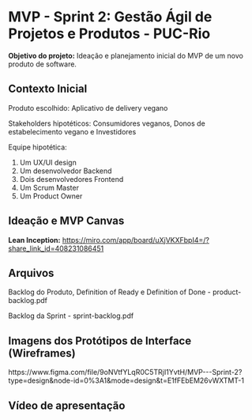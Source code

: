 # MVP - Sprint 2: Gestão Ágil de Projetos e Produtos - PUC-Rio

<b>Objetivo do projeto:</b> Ideação e planejamento inicial do MVP de um novo produto de software.

<h2>Contexto Inicial</h2>

Produto escolhido: Aplicativo de delivery vegano

Stakeholders hipotéticos: Consumidores veganos, Donos de estabelecimento vegano e Investidores

Equipe hipotética:
<ol>
  <li>Um UX/UI design</li>
  <li>Um desenvolvedor Backend</li>
  <li>Dois desenvolvedores Frontend</li>
  <li>Um Scrum Master</li>
  <li>Um Product Owner</li>
</ol>

<h2>Ideação e MVP Canvas</h2>

<b>⁠Lean Inception:</b> https://miro.com/app/board/uXjVKXFbpI4=/?share_link_id=408231086451

<h2>Arquivos</h2>

<p>Backlog do Produto, Definition of Ready e Definition of Done - product-backlog.pdf</p>
<p>Backlog da Sprint - sprint-backlog.pdf</p>

<h2>Imagens dos Protótipos de Interface (Wireframes)</h2>

<p>https://www.figma.com/file/9oNVtfYLqR0C5TRjI1YvtH/MVP---Sprint-2?type=design&node-id=0%3A1&mode=design&t=E1fFEbEM26vWXTMT-1</p>

<h2>Vídeo de apresentação</h2>
